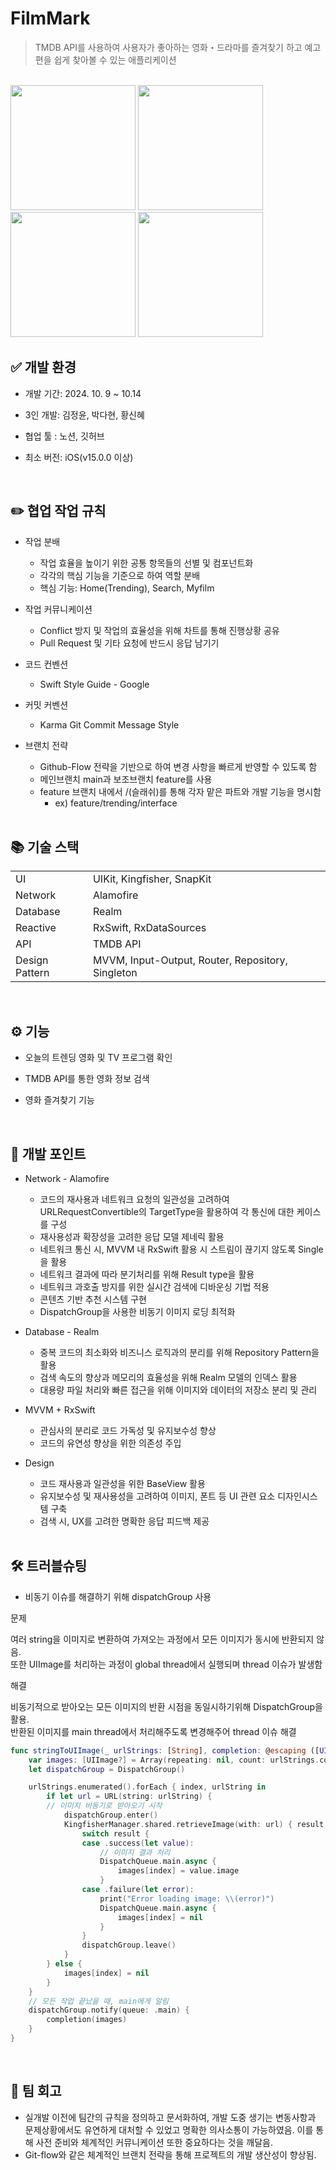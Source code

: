 # FilmMark
> TMDB API를 사용하여 사용자가 좋아하는 영화・드라마를 즐겨찾기 하고 예고편을 쉽게 찾아볼 수 있는 애플리케이션
<br>

<img src="https://github.com/user-attachments/assets/daa91833-86c1-4962-b987-83b2ff69e75c" width="200"/>
<img src="https://github.com/user-attachments/assets/3bae277a-1253-4dda-a040-c8c7155961cd" width="200"/>
<img src="https://github.com/user-attachments/assets/7d7d0a03-e945-413f-805d-922f7744cecd" width="200"/>
<img src="https://github.com/user-attachments/assets/a8d4bedd-1dfe-4350-8d70-2987e80a5aa3" width="200"/>

## ✅ 개발 환경

- 개발 기간: 2024. 10. 9 ~ 10.14
- 3인 개발: 김정윤, 박다현, 황신혜
- 협업 툴 : 노션, 깃허브
- 최소 버전: iOS(v15.0.0 이상)

  <br>

## ✏️ 협업 작업 규칙

- 작업 분배
    - 작업 효율을 높이기 위한 공통 항목들의 선별 및 컴포넌트화
    - 각각의 핵심 기능을 기준으로 하여 역할 분배
    - 핵심 기능: Home(Trending), Search, Myfilm
- 작업 커뮤니케이션
    - Conflict 방지 및 작업의 효율성을 위해 차트를 통해 진행상황 공유
    - Pull Request 및 기타 요청에 반드시 응답 남기기
- 코드 컨벤션
    - Swift Style Guide - Google
- 커밋 커벤션
    - Karma Git Commit Message Style
- 브랜치 전략
    - Github-Flow 전략을 기반으로 하여 변경 사항을 빠르게 반영할 수 있도록 함
    - 메인브랜치 main과 보조브랜치 feature를 사용
    - feature 브랜치 내에서 /(슬래쉬)를 통해 각자 맡은 파트와 개발 기능을 명시함
        - ex) feature/trending/interface

    <br>

## 📚 기술 스택

<table>
    <tr>
        <td>UI</td>
        <td>UIKit, Kingfisher, SnapKit</td>
    </tr>
    <tr>
        <td>Network</td>
        <td>Alamofire</td>
    </tr>
    <tr>
        <td>Database</td>
        <td>Realm</td>
    </tr>
    <tr>
        <td>Reactive</td>
        <td>RxSwift, RxDataSources</td>
    </tr>
    <tr>
        <td>API</td>
        <td>TMDB API</td>
    </tr>
    <tr>
        <td>Design Pattern</td>
        <td>MVVM, Input-Output, Router, Repository, Singleton</td>
    </tr>
</table>
<br>

## ⚙️ 기능

- 오늘의 트렌딩 영화 및 TV 프로그램 확인
- TMDB API를 통한 영화 정보 검색
- 영화 즐겨찾기 기능

  <br>

## 🧐 개발 포인트

- Network - Alamofire
    - 코드의 재사용과 네트워크 요청의 일관성을 고려하여 URLRequestConvertible의 TargetType을 활용하여 각 통신에 대한 케이스를 구성
    - 재사용성과 확장성을 고려한 응답 모델 제네릭 활용
    - 네트워크 통신 시, MVVM 내 RxSwift 활용 시 스트림이 끊기지 않도록 Single을 활용
    - 네트워크 결과에 따라 분기처리를 위해 Result type을 활용
    - 네트워크 과호출 방지를 위한 실시간 검색에 디바운싱 기법 적용
    - 콘텐츠 기반 추천 시스템 구현
    - DispatchGroup을 사용한 비동기 이미지 로딩 최적화
- Database - Realm
    - 중복 코드의 최소화와 비즈니스 로직과의 분리를 위해 Repository Pattern을 활용
    - 검색 속도의 향상과 메모리의 효율성을 위해 Realm 모델의 인덱스 활용
    - 대용량 파일 처리와 빠른 접근을 위해 이미지와 데이터의 저장소 분리 및 관리
- MVVM + RxSwift
    - 관심사의 분리로 코드 가독성 및 유지보수성 향상
    - 코드의 유연성 향상을 위한 의존성 주입
- Design
    - 코드 재사용과 일관성을 위한 BaseView 활용
    - 유지보수성 및 재사용성을 고려하여 이미지, 폰트 등 UI 관련 요소 디자인시스템 구축
    - 검색 시, UX를 고려한 명확한 응답 피드백 제공
 
  <br>

## 🛠️ 트러블슈팅

- 비동기 이슈를 해결하기 위해 dispatchGroup 사용

문제

여러 string을 이미지로 변환하여 가져오는 과정에서 모든 이미지가 동시에 반환되지 않음. <br>
또한 UIImage를  처리하는 과정이 global thread에서 실행되며 thread 이슈가 발생함

해결

비동기적으로 받아오는 모든 이미지의 반환 시점을 동일시하기위해 DispatchGroup을 활용. <br>
반환된 이미지를 main thread에서 처리해주도록 변경해주어 thread 이슈 해결

```swift
func stringToUIImage(_ urlStrings: [String], completion: @escaping ([UIImage?]) -> Void) {
    var images: [UIImage?] = Array(repeating: nil, count: urlStrings.count)
    let dispatchGroup = DispatchGroup()

    urlStrings.enumerated().forEach { index, urlString in
        if let url = URL(string: urlString) {
        // 이미지 비동기로 받아오기 시작
            dispatchGroup.enter()
            KingfisherManager.shared.retrieveImage(with: url) { result in
                switch result {
                case .success(let value):
	                // 이미지 결과 처리
                    DispatchQueue.main.async {
                        images[index] = value.image
                    }
                case .failure(let error):
                    print("Error loading image: \\(error)")
                    DispatchQueue.main.async {
                        images[index] = nil
                    }
                }
                dispatchGroup.leave()
            }
        } else {
            images[index] = nil
        }
    }
    // 모든 작업 끝났을 때, main에게 알림
    dispatchGroup.notify(queue: .main) {
        completion(images)
    }
}

```

<br>

## 💬 팀 회고
- 실개발 이전에 팀간의 규칙을 정의하고 문서화하여, 개발 도중 생기는 변동사항과 문제상황에서도 유연하게 대처할 수 있었고 명확한 의사소통이 가능하였음. 이를 통해 사전 준비와 체계적인 커뮤니케이션 또한 중요하다는 것을 깨달음.
- Git-flow와 같은 체계적인 브랜치 전략을 통해 프로젝트의 개발 생산성이 향상됨.
    
